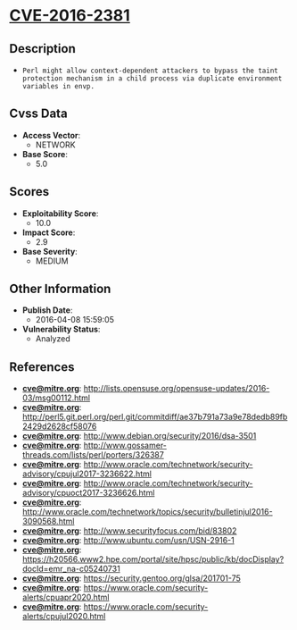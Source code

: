 
# [CVE-2016-2381](http://lists.opensuse.org/opensuse-updates/2016-03/msg00112.html)

## Description

- `Perl might allow context-dependent attackers to bypass the taint protection mechanism in a child process via duplicate environment variables in envp.`

## Cvss Data

- **Access Vector**:
  - NETWORK
- **Base Score**:
  - 5.0

## Scores

- **Exploitability Score**:
  - 10.0
- **Impact Score**:
  - 2.9
- **Base Severity**:
  - MEDIUM

## Other Information

- **Publish Date**:
  - 2016-04-08 15:59:05
- **Vulnerability Status**:
  - Analyzed

## References

- **cve@mitre.org**: http://lists.opensuse.org/opensuse-updates/2016-03/msg00112.html
- **cve@mitre.org**: http://perl5.git.perl.org/perl.git/commitdiff/ae37b791a73a9e78dedb89fb2429d2628cf58076
- **cve@mitre.org**: http://www.debian.org/security/2016/dsa-3501
- **cve@mitre.org**: http://www.gossamer-threads.com/lists/perl/porters/326387
- **cve@mitre.org**: http://www.oracle.com/technetwork/security-advisory/cpujul2017-3236622.html
- **cve@mitre.org**: http://www.oracle.com/technetwork/security-advisory/cpuoct2017-3236626.html
- **cve@mitre.org**: http://www.oracle.com/technetwork/topics/security/bulletinjul2016-3090568.html
- **cve@mitre.org**: http://www.securityfocus.com/bid/83802
- **cve@mitre.org**: http://www.ubuntu.com/usn/USN-2916-1
- **cve@mitre.org**: https://h20566.www2.hpe.com/portal/site/hpsc/public/kb/docDisplay?docId=emr_na-c05240731
- **cve@mitre.org**: https://security.gentoo.org/glsa/201701-75
- **cve@mitre.org**: https://www.oracle.com/security-alerts/cpuapr2020.html
- **cve@mitre.org**: https://www.oracle.com/security-alerts/cpujul2020.html
